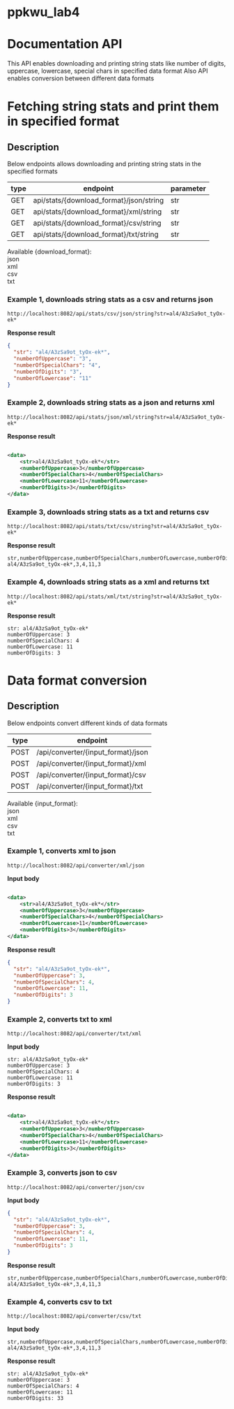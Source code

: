 # ppkwu_lab4

# Documentation API

This API enables downloading and printing string stats like number of digits, uppercase, lowercase, special chars in
specified data format Also API enables conversion between different data formats

# Fetching string stats and print them in specified format

## Description

Below endpoints allows downloading and printing string stats in the specified formats

|type|endpoint|parameter|
|---|---|---|
|GET|api/stats/{download_format}/json/string|str|
|GET|api/stats/{download_format}/xml/string|str|
|GET|api/stats/{download_format}/csv/string|str|
|GET|api/stats/{download_format}/txt/string|str|

Available {download_format}:<br>
json<br>
xml<br>
csv<br>
txt<br>

### Example 1, downloads string stats as a csv and returns json

```
http://localhost:8082/api/stats/csv/json/string?str=al4/A3zSa9ot_tyOx-ek*
```

<b>Response result</b>

```json
{
  "str": "al4/A3zSa9ot_tyOx-ek*",
  "numberOfUppercase": "3",
  "numberOfSpecialChars": "4",
  "numberOfDigits": "3",
  "numberOfLowercase": "11"
}
```

### Example 2, downloads string stats as a json and returns xml

```
http://localhost:8082/api/stats/json/xml/string?str=al4/A3zSa9ot_tyOx-ek*
```

<b>Response result</b>

```xml

<data>
    <str>al4/A3zSa9ot_tyOx-ek*</str>
    <numberOfUppercase>3</numberOfUppercase>
    <numberOfSpecialChars>4</numberOfSpecialChars>
    <numberOfLowercase>11</numberOfLowercase>
    <numberOfDigits>3</numberOfDigits>
</data>
```

### Example 3, downloads string stats as a txt and returns csv

```
http://localhost:8082/api/stats/txt/csv/string?str=al4/A3zSa9ot_tyOx-ek*
```

<b>Response result</b>

```
str,numberOfUppercase,numberOfSpecialChars,numberOfLowercase,numberOfDigits
al4/A3zSa9ot_tyOx-ek*,3,4,11,3
```

### Example 4, downloads string stats as a xml and returns txt

```
http://localhost:8082/api/stats/xml/txt/string?str=al4/A3zSa9ot_tyOx-ek*
```

<b>Response result</b>

```
str: al4/A3zSa9ot_tyOx-ek*
numberOfUppercase: 3
numberOfSpecialChars: 4
numberOfLowercase: 11
numberOfDigits: 3
```

# Data format conversion

## Description

Below endpoints convert different kinds of data formats

|type|endpoint|
|---|---|
|POST|/api/converter/{input_format}/json|
|POST|/api/converter/{input_format}/xml|
|POST|/api/converter/{input_format}/csv|
|POST|/api/converter/{input_format}/txt|

Available {input_format}:<br>
json<br>
xml<br>
csv<br>
txt<br>

### Example 1, converts xml to json

```
http://localhost:8082/api/converter/xml/json
```

<b>Input body</b>

```xml

<data>
    <str>al4/A3zSa9ot_tyOx-ek*</str>
    <numberOfUppercase>3</numberOfUppercase>
    <numberOfSpecialChars>4</numberOfSpecialChars>
    <numberOfLowercase>11</numberOfLowercase>
    <numberOfDigits>3</numberOfDigits>
</data>
```

<b>Response result</b>

```json
{
  "str": "al4/A3zSa9ot_tyOx-ek*",
  "numberOfUppercase": 3,
  "numberOfSpecialChars": 4,
  "numberOfLowercase": 11,
  "numberOfDigits": 3
}
```

### Example 2, converts txt to xml

```
http://localhost:8082/api/converter/txt/xml
```

<b>Input body</b>

```
str: al4/A3zSa9ot_tyOx-ek*
numberOfUppercase: 3
numberOfSpecialChars: 4
numberOfLowercase: 11
numberOfDigits: 3
```

<b>Response result</b>

```xml

<data>
    <str>al4/A3zSa9ot_tyOx-ek*</str>
    <numberOfUppercase>3</numberOfUppercase>
    <numberOfSpecialChars>4</numberOfSpecialChars>
    <numberOfLowercase>11</numberOfLowercase>
    <numberOfDigits>3</numberOfDigits>
</data>
```

### Example 3, converts json to csv

```
http://localhost:8082/api/converter/json/csv
```

<b>Input body</b>

```json
{
  "str": "al4/A3zSa9ot_tyOx-ek*",
  "numberOfUppercase": 3,
  "numberOfSpecialChars": 4,
  "numberOfLowercase": 11,
  "numberOfDigits": 3
}
```

<b>Response result</b>

```
str,numberOfUppercase,numberOfSpecialChars,numberOfLowercase,numberOfDigits
al4/A3zSa9ot_tyOx-ek*,3,4,11,3
```

### Example 4, converts csv to txt

```
http://localhost:8082/api/converter/csv/txt
```

<b>Input body</b>

```
str,numberOfUppercase,numberOfSpecialChars,numberOfLowercase,numberOfDigits
al4/A3zSa9ot_tyOx-ek*,3,4,11,3
```

<b>Response result</b>

```
str: al4/A3zSa9ot_tyOx-ek*
numberOfUppercase: 3
numberOfSpecialChars: 4
numberOfLowercase: 11
numberOfDigits: 33
```